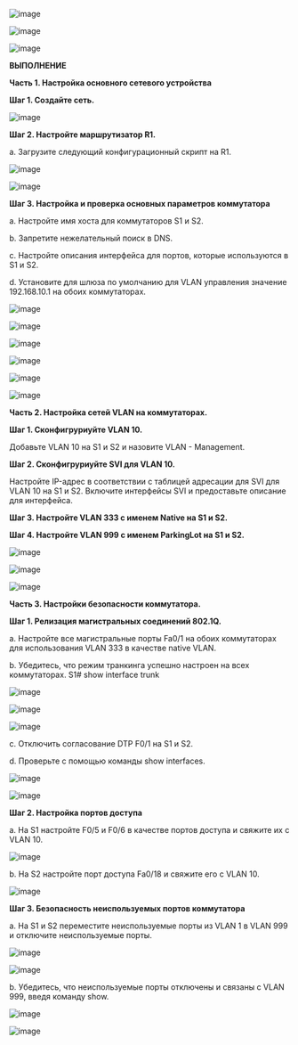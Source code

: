 ![image](https://github.com/user-attachments/assets/425c8f0c-de43-4325-ac15-5abe1b27cfdd)

![image](https://github.com/user-attachments/assets/75e5f990-50b2-4b27-a213-b1b1e0393fcc)

![image](https://github.com/user-attachments/assets/9db50d61-fc06-48fa-bb28-bf172399b9ef)

**ВЫПОЛНЕНИЕ** 

**Часть 1. Настройка основного сетевого устройства**

**Шаг 1. Создайте сеть.**

![image](https://github.com/user-attachments/assets/0aa27dbb-5284-476f-a414-869790314f27)

**Шаг 2. Настройте маршрутизатор R1.**

a.	Загрузите следующий конфигурационный скрипт на R1.

![image](https://github.com/user-attachments/assets/7f149ae5-5409-409f-9a0b-5b0a2ab0f589)

![image](https://github.com/user-attachments/assets/c0815bab-d0c0-45d0-ad0a-7638a4fc7d16)

**Шаг 3. Настройка и проверка основных параметров коммутатора**

a.	Настройте имя хоста для коммутаторов S1 и S2.

b.	Запретите нежелательный поиск в DNS.

c.	Настройте описания интерфейса для портов, которые используются в S1 и S2.

d.	Установите для шлюза по умолчанию для VLAN управления значение 192.168.10.1 на обоих коммутаторах.

![image](https://github.com/user-attachments/assets/5487d369-af45-4a34-a36a-ca9b069a87f4)

![image](https://github.com/user-attachments/assets/2a92c215-9307-4c1f-a662-c37afe846358)

![image](https://github.com/user-attachments/assets/e9d47060-8aa9-4a09-984c-eee751e8e82c)

![image](https://github.com/user-attachments/assets/23ff83bc-a585-4dc8-af1d-076859541c53)

![image](https://github.com/user-attachments/assets/bc5feff6-8e79-457c-93df-969dbd3f81e2)

![image](https://github.com/user-attachments/assets/04560b0c-a86c-4fd8-9197-e5e98b50bdeb)

**Часть 2. Настройка сетей VLAN на коммутаторах.**

**Шаг 1. Сконфигруриуйте VLAN 10.**

Добавьте VLAN 10 на S1 и S2 и назовите VLAN - Management.

**Шаг 2. Сконфигруриуйте SVI для VLAN 10.**

Настройте IP-адрес в соответствии с таблицей адресации для SVI для VLAN 10 на S1 и S2. Включите интерфейсы SVI и предоставьте описание для интерфейса.

**Шаг 3. Настройте VLAN 333 с именем Native на S1 и S2.**

**Шаг 4. Настройте VLAN 999 с именем ParkingLot на S1 и S2.**

![image](https://github.com/user-attachments/assets/277642a7-8560-4fd1-ab50-b33586433533)

![image](https://github.com/user-attachments/assets/dd9c343c-a640-477d-a082-806e5e6cd04f)

![image](https://github.com/user-attachments/assets/2af8a7ff-5359-4130-8535-000cca4d7e2b)

**Часть 3. Настройки безопасности коммутатора.**

**Шаг 1. Релизация магистральных соединений 802.1Q.**

a.	Настройте все магистральные порты Fa0/1 на обоих коммутаторах для использования VLAN 333 в качестве native VLAN.

b.	Убедитесь, что режим транкинга успешно настроен на всех коммутаторах.
S1# show interface trunk

![image](https://github.com/user-attachments/assets/5e647a65-f22d-4eef-a734-02deffa83778)

![image](https://github.com/user-attachments/assets/10cb36d4-2e78-4bb2-852f-ba31093d0b17)

![image](https://github.com/user-attachments/assets/a904b0fd-8156-448b-a9ca-354640508092)

c.	Отключить согласование DTP F0/1 на S1 и S2. 

d.	Проверьте с помощью команды show interfaces.

![image](https://github.com/user-attachments/assets/17af4dd4-0621-487c-9449-1835e01cdd6d)

![image](https://github.com/user-attachments/assets/1669cb74-a6fb-4b67-94e9-c475b6523791)

**Шаг 2. Настройка портов доступа**

a.	На S1 настройте F0/5 и F0/6 в качестве портов доступа и свяжите их с VLAN 10.

![image](https://github.com/user-attachments/assets/aa0ae08c-d367-4201-9a0a-edb2369a0167)

b.	На S2 настройте порт доступа Fa0/18 и свяжите его с VLAN 10.

![image](https://github.com/user-attachments/assets/285886df-0b0e-45a8-acfe-2d27edc7ba6b)

**Шаг 3. Безопасность неиспользуемых портов коммутатора**

a.	На S1 и S2 переместите неиспользуемые порты из VLAN 1 в VLAN 999 и отключите неиспользуемые порты.

![image](https://github.com/user-attachments/assets/e5a36ff6-7b23-453e-a5d8-fc6f8df0b82a)

![image](https://github.com/user-attachments/assets/688c9928-642c-4723-b26a-997e43c6d077)

b.	Убедитесь, что неиспользуемые порты отключены и связаны с VLAN 999, введя команду  show.

![image](https://github.com/user-attachments/assets/67ea96f0-739d-407e-8557-db6a1883121a)

![image](https://github.com/user-attachments/assets/24bf09c4-d68d-49e1-8efa-2fac9d191cb6)







